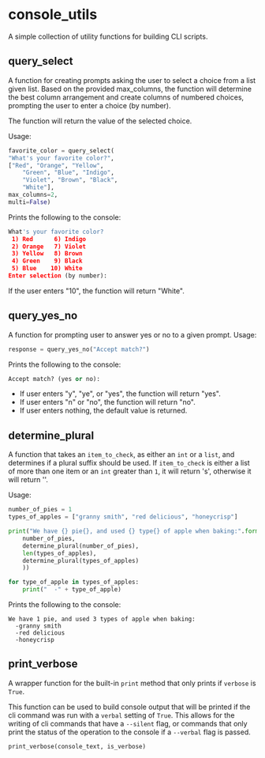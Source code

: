 # console_utils
A simple collection of utility functions for building CLI scripts.

## query_select
A function for creating prompts asking the user to select a choice from a list 
given list. Based on the provided max_columns, the function will determine the 
best column arrangement and create columns of numbered choices, prompting the
user to enter a choice (by number).

The function will return the value of the selected choice.

Usage:

```python
favorite_color = query_select(
"What's your favorite color?",
["Red", "Orange", "Yellow",
	"Green", "Blue", "Indigo",
	"Violet", "Brown", "Black",
	"White"],
max_columns=2,
multi=False)
```

Prints the following to the console:

```python
What's your favorite color?
 1) Red      6) Indigo
 2) Orange   7) Violet
 3) Yellow   8) Brown
 4) Green    9) Black
 5) Blue    10) White
Enter selection (by number):
```

If the user enters "10", the function will return "White".

## query_yes_no
A function for prompting user to answer yes or no to a given prompt.
Usage:

```python
response = query_yes_no("Accept match?")
```

Prints the following to the console:

```python	
Accept match? (yes or no):
```

- If user enters "y", "ye", or "yes", the function will return "yes".
- If user enters "n" or "no", the function will return "no".
- If user enters nothing, the default value is returned.

## determine_plural
A function that takes an `item_to_check`, as either an `int` or a `list`, and
determines if a plural suffix should be used. If `item_to_check` is either a 
list of more than one item or an `int` greater than `1`, it will return 's', 
otherwise it will return ''.

Usage:

```python
number_of_pies = 1
types_of_apples = ["granny smith", "red delicious", "honeycrisp"]

print("We have {} pie{}, and used {} type{} of apple when baking:".format(
	number_of_pies,
	determine_plural(number_of_pies),
	len(types_of_apples),
	determine_plural(types_of_apples)
	))

for type_of_apple in types_of_apples:
	print("  -" + type_of_apple)
```

Prints the following to the console:

```
We have 1 pie, and used 3 types of apple when baking:
  -granny smith
  -red delicious
  -honeycrisp
```

## print_verbose
A wrapper function for the built-in `print` method that only prints if `verbose` 
is `True`.

This function can be used to build console output that will be printed if
the cli command was run with a `verbal` setting of `True`. This allows for the
writing of cli commands that have a `--silent` flag, or commands that only 
print the status of the operation to the console if a `--verbal` flag is passed.

```python
print_verbose(console_text, is_verbose)
```